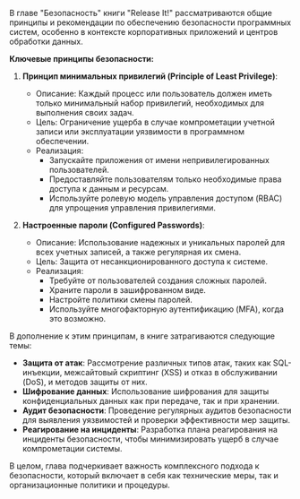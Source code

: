 В главе "Безопасность" книги "Release It!" рассматриваются общие принципы и рекомендации по обеспечению безопасности программных систем, особенно в контексте корпоративных приложений и центров обработки данных.

**Ключевые принципы безопасности:**

1. **Принцип минимальных привилегий (Principle of Least Privilege)**:
   * Описание: Каждый процесс или пользователь должен иметь только минимальный набор привилегий, необходимых для выполнения своих задач.
   * Цель: Ограничение ущерба в случае компрометации учетной записи или эксплуатации уязвимости в программном обеспечении.
   * Реализация:
     * Запускайте приложения от имени непривилегированных пользователей.
     * Предоставляйте пользователям только необходимые права доступа к данным и ресурсам.
     * Используйте ролевую модель управления доступом (RBAC) для упрощения управления привилегиями.

2. **Настроенные пароли (Configured Passwords)**:
   * Описание: Использование надежных и уникальных паролей для всех учетных записей, а также регулярная их смена.
   * Цель: Защита от несанкционированного доступа к системе.
   * Реализация:
     * Требуйте от пользователей создания сложных паролей.
     * Храните пароли в зашифрованном виде.
     * Настройте политики смены паролей.
     * Используйте многофакторную аутентификацию (MFA), когда это возможно.

В дополнение к этим принципам, в книге затрагиваются следующие темы:

*   **Защита от атак**: Рассмотрение различных типов атак, таких как SQL-инъекции, межсайтовый скриптинг (XSS) и отказ в обслуживании (DoS), и методов защиты от них.
*   **Шифрование данных**: Использование шифрования для защиты конфиденциальных данных как при передаче, так и при хранении.
*   **Аудит безопасности**: Проведение регулярных аудитов безопасности для выявления уязвимостей и проверки эффективности мер защиты.
*   **Реагирование на инциденты**: Разработка плана реагирования на инциденты безопасности, чтобы минимизировать ущерб в случае компрометации системы.

В целом, глава подчеркивает важность комплексного подхода к безопасности, который включает в себя как технические меры, так и организационные политики и процедуры.
